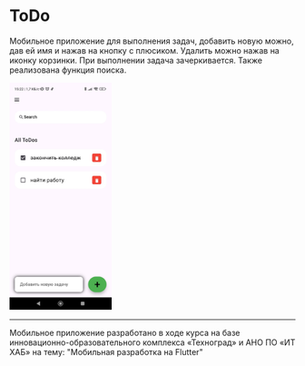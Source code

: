 # ToDo

Мобильное приложение для выполнения задач, добавить новую можно, дав ей имя и нажав на кнопку с плюсиком. Удалить можно нажав на иконку корзинки. При выполнении задача зачеркивается. Также реализована функция поиска.

<img src="https://github.com/IndraLosk/ToDoFlutter/blob/main/main_screen.jpg" width="180" height="400" alt="main screen">

---
Мобильное приложение разработано в ходе курса на базе инновационно-образовательного комплекса «Техноград»
и АНО ПО «ИТ ХАБ»
на тему:
"Мобильная разработка на Flutter"
